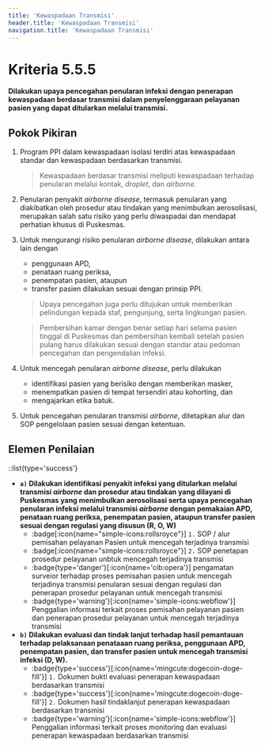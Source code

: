 ```yaml
---
title: 'Kewaspadaan Transmisi'
header.title: 'Kewaspadaan Transmisi'
navigation.title: 'Kewaspadaan Transmisi'
---
```


# Kriteria 5.5.5 
**Dilakukan upaya pencegahan penularan infeksi dengan penerapan kewaspadaan berdasar transmisi dalam penyelenggaraan pelayanan pasien yang dapat ditularkan melalui transmisi.** 

## Pokok Pikiran 
1. Program PPI dalam kewaspadaan isolasi terdiri atas kewaspadaan standar dan kewaspadaan berdasarkan transmisi. 
   > Kewaspadaan berdasar transmisi meliputi kewaspadaan terhadap penularan melalui kontak, _droplet_, dan _airborne_. 
2. Penularan penyakit _airborne_ _disease_,  termasuk penularan yang diakibatkan oleh prosedur atau tindakan yang menimbulkan aerosolisasi, merupakan salah satu risiko yang perlu diwaspadai dan mendapat perhatian khusus di Puskesmas. 
3. Untuk mengurangi risiko penularan _airborne_ _disease_, dilakukan antara lain dengan 
   - penggunaan APD, 
   - penataan ruang periksa, 
   - penempatan pasien, ataupun 
   - transfer pasien dilakukan sesuai dengan prinsip PPI. 
   > Upaya pencegahan juga perlu ditujukan untuk memberikan pelindungan kepada staf, pengunjung, serta lingkungan pasien. 
	 
	 > Pembersihan kamar dengan benar setiap hari selama pasien tinggal di Puskesmas dan pembersihan kembali setelah pasien pulang harus dilakukan sesuai dengan standar atau pedoman pencegahan dan pengendalian infeksi. 
4. Untuk mencegah penularan _airborne_ _disease_, perlu dilakukan 
   - identifikasi pasien yang berisiko dengan memberikan masker, 
   - menempatkan pasien di tempat tersendiri atau kohorting, dan 
   - mengajarkan etika batuk. 
5. Untuk pencegahan penularan transmisi _airborne_, ditetapkan alur dan SOP pengelolaan pasien sesuai dengan ketentuan. 

## Elemen Penilaian 
::list{type='success'}
- **``a)`` Dilakukan identifikasi penyakit infeksi yang ditularkan melalui transmisi _airborne_ dan prosedur atau tindakan yang dilayani di Puskesmas yang menimbulkan aerosolisasi serta upaya pencegahan penularan infeksi melalui transmisi _airborne_ dengan pemakaian APD, penataan ruang periksa, penempatan pasien, ataupun transfer pasien sesuai dengan regulasi yang disusun (R, O, W)**
   - :badge[:icon{name="simple-icons:rollsroyce"}] ``1.`` SOP / alur pemisahan pelayanan Pasien untuk mencegah terjadinya transmisi 
   - :badge[:icon{name="simple-icons:rollsroyce"}] ``2.`` SOP penetapan prosedur pelayanan unbtuk mencegah terjadinya transmisi 
   - :badge{type='danger'}[:icon{name='cib:opera'}] pengamatan surveior terhadap proses pemisahan pasien untuk mencegah terjadinya transmisi penularan sesuai dengan regulasi dan penerapan prosedur pelayanan untuk mencegah transmisi 
   - :badge{type='warning'}[:icon{name='simple-icons:webflow'}] Penggalian informasi terkait proses pemisahan pelayanan pasien dan penerapan prosedur pelayanan untuk mencegah terjadinya transmisi 
- **``b)`` Dilakukan evaluasi dan tindak lanjut terhadap hasil pemantauan terhadap pelaksanaan penataaan ruang periksa, penggunaan APD, penempatan pasien, dan transfer pasien untuk mencegah transmisi infeksi (D, W).**  
   - :badge{type='success'}[:icon{name='mingcute:dogecoin-doge-fill'}] ``1.`` Dokumen bukti evaluasi penerapan kewaspadaan berdasarkan transmisi 
   - :badge{type='success'}[:icon{name='mingcute:dogecoin-doge-fill'}] ``2.`` Dokumen hasil tindaklanjut penerapan kewaspadaan berdasarkan transmisi 
   - :badge{type='warning'}[:icon{name='simple-icons:webflow'}] Penggalian informasi terkait proses monitoring dan evaluasi penerapan kewaspadaan berdasarkan transmisi 
